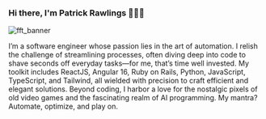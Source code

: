 ### Hi there, I'm Patrick Rawlings 👨‍💻🚀

![fft_banner](https://github.com/prawl/prawl/assets/3402498/2956368e-9ed6-4e86-be13-e23862389b68)

I’m a software engineer whose passion lies in the art of automation. I relish the challenge of streamlining processes, often diving deep into code to shave seconds off everyday tasks—for me, that’s time well invested. My toolkit includes ReactJS, Angular 16, Ruby on Rails, Python, JavaScript, TypeScript, and Tailwind, all wielded with precision to craft efficient and elegant solutions. Beyond coding, I harbor a love for the nostalgic pixels of old video games and the fascinating realm of AI programming. My mantra? Automate, optimize, and play on.
